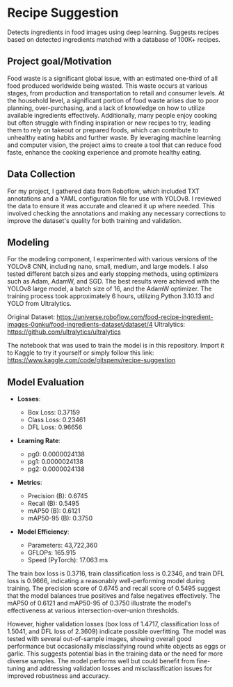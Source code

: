 # Recipe Suggestion
Detects ingredients in food images using deep learning. Suggests recipes based on detected ingredients matched with a database of 100K+ recipes.

## Project goal/Motivation
Food waste is a significant global issue, with an estimated one-third of all food produced worldwide being wasted. This waste occurs at various stages, from production and transportation to retail and consumer levels. At the household level, a significant portion of food waste arises due to poor planning, over-purchasing, and a lack of knowledge on how to utilize available ingredients effectively. Additionally, many people enjoy cooking but often struggle with finding inspiration or new recipes to try, leading them to rely on takeout or prepared foods, which can contribute to unhealthy eating habits and further waste. By leveraging machine learning and computer vision, the project aims to create a tool that can reduce food faste, enhance the cooking experience and promote healthy eating.

## Data Collection
For my project, I gathered data from Roboflow, which included TXT annotations and a YAML configuration file for use with YOLOv8. I reviewed the data to ensure it was accurate and cleaned it up where needed. This involved checking the annotations and making any necessary corrections to improve the dataset's quality for both training and validation.

## Modeling
For the modeling component, I experimented with various versions of the YOLOv8 CNN, including nano, small, medium, and large models. I also tested different batch sizes and early stopping methods, using optimizers such as Adam, AdamW, and SGD. The best results were achieved with the YOLOv8 large model, a batch size of 16, and the AdamW optimizer. The training process took approximately 6 hours, utilizing Python 3.10.13 and YOLO from Ultralytics.

Original Dataset: https://universe.roboflow.com/food-recipe-ingredient-images-0gnku/food-ingredients-dataset/dataset/4
Ultralytics: https://github.com/ultralytics/ultralytics

The notebook that was used to train the model is in this repository. Import it to Kaggle to try it yourself or simply follow this link: https://www.kaggle.com/code/gitspenv/recipe-suggestion

## Model Evaluation

- **Losses**:
  - Box Loss: 0.37159
  - Class Loss: 0.23461
  - DFL Loss: 0.96656

- **Learning Rate**:
  - pg0: 0.0000024138
  - pg1: 0.0000024138
  - pg2: 0.0000024138

- **Metrics**:
  - Precision (B): 0.6745
  - Recall (B): 0.5495
  - mAP50 (B): 0.6121
  - mAP50-95 (B): 0.3750

- **Model Efficiency**:
  - Parameters: 43,722,360
  - GFLOPs: 165.915
  - Speed (PyTorch): 17.063 ms

The train box loss is 0.3716, train classification loss is 0.2346, and train DFL loss is 0.9666, indicating a reasonably well-performing model during training. The precision score of 0.6745 and recall score of 0.5495 suggest that the model balances true positives and false negatives effectively. The mAP50 of 0.6121 and mAP50-95 of 0.3750 illustrate the model's effectiveness at various intersection-over-union thresholds.

However, higher validation losses (box loss of 1.4717, classification loss of 1.5041, and DFL loss of 2.3609) indicate possible overfitting. The model was tested with several out-of-sample images, showing overall good performance but occasionally misclassifying round white objects as eggs or garlic. This suggests potential bias in the training data or the need for more diverse samples.
The model performs well but could benefit from fine-tuning and addressing validation losses and misclassification issues for improved robustness and accuracy.
